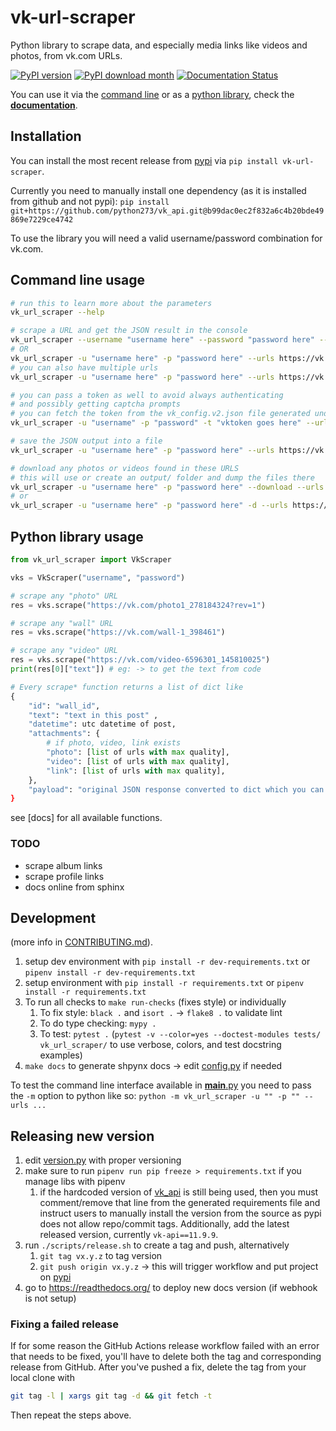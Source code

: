 # vk-url-scraper
Python library to scrape data, and especially media links like videos and photos, from vk.com URLs.


[![PyPI version](https://badge.fury.io/py/vk-url-scraper.svg)](https://badge.fury.io/py/vk-url-scraper)
[![PyPI download month](https://img.shields.io/pypi/dm/vk-url-scraper.svg)](https://pypi.python.org/pypi/vk-url-scraper/)
[![Documentation Status](https://readthedocs.org/projects/vk-url-scraper/badge/?version=latest)](https://vk-url-scraper.readthedocs.io/en/latest/?badge=latest)


You can use it via the [command line](#command-line-usage) or as a [python library](#python-library-usage), check the **[documentation](https://vk-url-scraper.readthedocs.io/en/latest/)**.

## Installation
You can install the most recent release from [pypi](https://pypi.org/project/vk-url-scraper/) via `pip install vk-url-scraper`.

Currently you need to manually install one dependency (as it is installed from github and not pypi):
`pip install git+https://github.com/python273/vk_api.git@b99dac0ec2f832a6c4b20bde49869e7229ce4742`

To use the library you will need a valid username/password combination for vk.com. 

## Command line usage
```bash
# run this to learn more about the parameters
vk_url_scraper --help

# scrape a URL and get the JSON result in the console
vk_url_scraper --username "username here" --password "password here" --urls https://vk.com/wall12345_6789
# OR
vk_url_scraper -u "username here" -p "password here" --urls https://vk.com/wall12345_6789
# you can also have multiple urls
vk_url_scraper -u "username here" -p "password here" --urls https://vk.com/wall12345_6789 https://vk.com/photo-12345_6789 https://vk.com/video12345_6789

# you can pass a token as well to avoid always authenticating 
# and possibly getting captcha prompts
# you can fetch the token from the vk_config.v2.json file generated under by searching for "access_token"
vk_url_scraper -u "username" -p "password" -t "vktoken goes here" --urls https://vk.com/wall12345_6789

# save the JSON output into a file
vk_url_scraper -u "username here" -p "password here" --urls https://vk.com/wall12345_6789 > output.json

# download any photos or videos found in these URLS
# this will use or create an output/ folder and dump the files there
vk_url_scraper -u "username here" -p "password here" --download --urls https://vk.com/wall12345_6789
# or
vk_url_scraper -u "username here" -p "password here" -d --urls https://vk.com/wall12345_6789
```

## Python library usage
```python
from vk_url_scraper import VkScraper

vks = VkScraper("username", "password")

# scrape any "photo" URL
res = vks.scrape("https://vk.com/photo1_278184324?rev=1")

# scrape any "wall" URL
res = vks.scrape("https://vk.com/wall-1_398461")

# scrape any "video" URL
res = vks.scrape("https://vk.com/video-6596301_145810025")
print(res[0]["text"]) # eg: -> to get the text from code
```

```python
# Every scrape* function returns a list of dict like
{
	"id": "wall_id",
	"text": "text in this post" ,
	"datetime": utc datetime of post,
	"attachments": {
		# if photo, video, link exists
		"photo": [list of urls with max quality],
		"video": [list of urls with max quality],
		"link": [list of urls with max quality],
	},
	"payload": "original JSON response converted to dict which you can parse for more data
}
```

see [docs] for all available functions. 

### TODO
* scrape album links
* scrape profile links
* docs online from sphinx

## Development
(more info in [CONTRIBUTING.md](CONTRIBUTING.md)).

1. setup dev environment with `pip install -r dev-requirements.txt` or `pipenv install -r dev-requirements.txt`
1. setup environment with `pip install -r requirements.txt` or `pipenv install -r requirements.txt`
2. To run all checks to `make run-checks` (fixes style) or individually
   1. To fix style: `black .` and `isort .` -> `flake8 .` to validate lint
   2. To do type checking: `mypy .`
   3. To test: `pytest .` (`pytest -v --color=yes --doctest-modules tests/ vk_url_scraper/` to use verbose, colors, and test docstring examples)
3. `make docs` to generate shpynx docs -> edit [config.py](docs/source/conf.py) if needed

To test the command line interface available in [__main__.py](__vk_url_scraper/__main__.py) you need to pass the `-m` option to python like so: `python -m vk_url_scraper -u "" -p "" --urls ...`


## Releasing new version
1. edit [version.py](vk_url_scraper/version.py) with proper versioning
2. make sure to run `pipenv run pip freeze > requirements.txt` if you manage libs with pipenv
   1. if the hardcoded version of [vk_api](https://github.com/python273/vk_api) is still being used, then you must comment/remove that line from the generated requirements file and instruct users to manually install the version from the source as pypi does not allow repo/commit tags. Additionally, add the latest released version, currently `vk-api==11.9.9`. 
3. run `./scripts/release.sh` to create a tag and push, alternatively
   1. `git tag vx.y.z` to tag version
   2. `git push origin vx.y.z` -> this will trigger workflow and put project on [pypi](https://pypi.org/project/vk-url-scraper/)
4. go to https://readthedocs.org/ to deploy new docs version (if webhook is not setup)

### Fixing a failed release

If for some reason the GitHub Actions release workflow failed with an error that needs to be fixed, you'll have to delete both the tag and corresponding release from GitHub. After you've pushed a fix, delete the tag from your local clone with

```bash
git tag -l | xargs git tag -d && git fetch -t
```

Then repeat the steps above.
